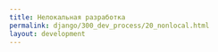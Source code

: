 ```yaml
---
title: Нелокальная разработка
permalink: django/300_dev_process/20_nonlocal.html
layout: development
---
```

